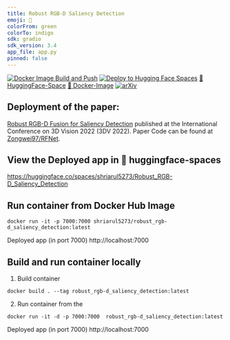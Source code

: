 ```yaml
---
title: Robust RGB-D Saliency Detection
emoji: 🏢
colorFrom: green
colorTo: indigo
sdk: gradio
sdk_version: 3.4
app_file: app.py
pinned: false
---
```


[![Docker Image Build and Push](https://github.com/shriarul5273/Robust_RGB-D_Saliency_Detection/actions/workflows/docker-image.yml/badge.svg)](https://github.com/shriarul5273/Robust_RGB-D_Saliency_Detection/actions/workflows/docker-image.yml)   [![Deploy to Hugging Face Spaces](https://github.com/shriarul5273/Robust_RGB-D_Saliency_Detection/actions/workflows/huggingface.yml/badge.svg)](https://github.com/shriarul5273/Robust_RGB-D_Saliency_Detection/actions/workflows/huggingface.yml)
[:hugs: HuggingFace-Space](https://huggingface.co/spaces/shriarul5273/Robust_RGB-D_Saliency_Detection) 
[:whale: Docker-Image](https://hub.docker.com/repository/docker/shriarul5273/robust_rgb-d_saliency_detection) 
[![arXiv](https://img.shields.io/badge/arXiv-2208.01762-00ff00.svg)](https://arxiv.org/pdf/2208.01762.pdf)
## Deployment of the paper:

[Robust RGB-D Fusion for Saliency Detection](https://arxiv.org/pdf/2208.01762.pdf)  published at the International Conference on 3D Vision 2022 (3DV 2022). Paper Code can be found at [Zongwei97/RFNet](https://github.com/Zongwei97/RFnet).


## View the Deployed app in :hugs: huggingface-spaces

https://huggingface.co/spaces/shriarul5273/Robust_RGB-D_Saliency_Detection

## Run container from Docker Hub Image 
```
docker run -it -p 7000:7000 shriarul5273/robust_rgb-d_saliency_detection:latest
```
Deployed app (in port 7000) http://localhost:7000 

## Build and run container locally

1. Build container 
```
docker build . --tag robust_rgb-d_saliency_detection:latest
```

2. Run container from the 

```
docker run -it -d -p 7000:7000  robust_rgb-d_saliency_detection:latest
```
Deployed app (in port 7000) http://localhost:7000 



